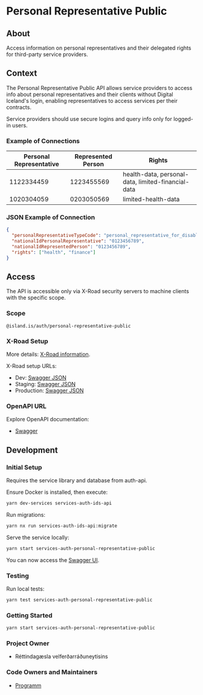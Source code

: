 # Personal Representative Public

## About

Access information on personal representatives and their delegated rights for third-party service providers.

## Context

The Personal Representative Public API allows service providers to access info about personal representatives and their clients without Digital Iceland's login, enabling representatives to access services per their contracts.

Service providers should use secure logins and query info only for logged-in users.

### Example of Connections

| **Personal Representative** | **Represented Person** | **Rights**                                         |
| --------------------------- | ---------------------- | -------------------------------------------------- |
| 1122334459                  | 1223455569             | health-data, personal-data, limited-financial-data |
| 1020304059                  | 0203050569             | limited-health-data                                |

### JSON Example of Connection

```json
{
  "personalRepresentativeTypeCode": "personal_representative_for_disabled_person",
  "nationalIdPersonalRepresentative": "0123456789",
  "nationalIdRepresentedPerson": "0123456789",
  "rights": ["health", "finance"]
}
```

## Access

The API is accessible only via X-Road security servers to machine clients with the specific scope.

### Scope

```text
@island.is/auth/personal-representative-public
```

### X-Road Setup

More details: [X-Road information](https://docs.devland.is/technical-overview/x-road/x-road-system-requirements).

X-Road setup URLs:

- Dev: [Swagger JSON](https://personal-representative-public-xrd.internal.dev01.devland.is/swagger-json)
- Staging: [Swagger JSON](https://personal-representative-public-xrd.internal.staging01.devland.is/swagger-json)
- Production: [Swagger JSON](https://personal-representative-public-xrd.internal.innskra.island.is/swagger-json)

### OpenAPI URL

Explore OpenAPI documentation:

- [Swagger](https://personal-representative-public-xrd.dev01.devland.is/swagger)

## Development

### Initial Setup

Requires the service library and database from auth-api.

Ensure Docker is installed, then execute:

```bash
yarn dev-services services-auth-ids-api
```

Run migrations:

```bash
yarn nx run services-auth-ids-api:migrate
```

Serve the service locally:

```bash
yarn start services-auth-personal-representative-public
```

You can now access the [Swagger UI](http://localhost:3378).

### Testing

Run local tests:

```bash
yarn test services-auth-personal-representative-public
```

### Getting Started

```bash
yarn start services-auth-personal-representative-public
```

### Project Owner

- Réttindagæsla velferðarráðuneytisins

### Code Owners and Maintainers

- [Programm](https://github.com/orgs/island-is/teams/programm/members)

